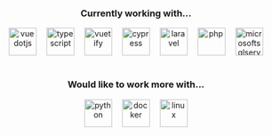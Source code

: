 <div align="center">
  <h3>Currently working with...</h3>
	<img height="50" src="https://cdn.simpleicons.org/vuedotjs" alt="vuedotjs" title="vuedotjs" />&emsp;
	<img height="50" src="https://cdn.simpleicons.org/typescript" alt="typescript" title="typescript" />&emsp;
	<img height="50" src="https://cdn.simpleicons.org/vuetify" alt="vuetify" title="vuetify" />&emsp;
	<img height="50" src="https://cdn.simpleicons.org/cypress/8ADEBB" alt="cypress" title="cypress" />&emsp;
	<img height="50" src="https://cdn.simpleicons.org/laravel" alt="laravel" title="laravel" />&emsp;
	<img height="50" src="https://cdn.simpleicons.org/php" alt="php" title="php" />&emsp;
	<img height="50" src="https://cdn.simpleicons.org/microsoftsqlserver" alt="microsoftsqlserver" title="microsoftsqlserver" />

</div>

<h1></h1>

<div align="center">
  <h3>Would like to work more with...</h3>
	<img height="50" src="https://cdn.simpleicons.org/python" alt="python" title="python" />&emsp;
	<img height="50" src="https://cdn.simpleicons.org/docker" alt="docker" title="docker" />&emsp;
	<img height="50" src="https://cdn.simpleicons.org/linux" alt="linux" title="linux" />
</div>
